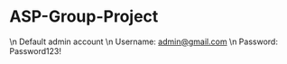 # ASP-Group-Project

\n Default admin account
\n Username: admin@gmail.com
\n Password: Password123!
